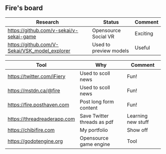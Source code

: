 ## Fire's board

| Research | Status | Comment |
|---|---|---|
| https://github.com/v-sekai/v-sekai-game | Opensource Social VR| Exciting |
| https://github.com/V-Sekai/VSK_model_explorer | Used to preview models | Useful |

|Tool  | Why | Comment |
|---|---|---|
| https://twitter.com/iFiery | Used to scoll news | Fun! |
| https://mstdn.ca/@fire | Used to scoll news | Fun! |
| https://fire.posthaven.com | Post long form content | Fun! |
| https://threadreaderapp.com | Save Twitter threads as pdf | Learning new stuff |
| https://chibifire.com | My portfolio | Show off |
| https://godotengine.org | Opensource game engine | Tool |
